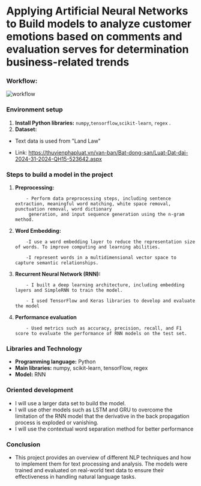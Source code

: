 # Applying Artificial Neural Networks to Build models to analyze customer emotions based on comments and evaluation serves for determination business-related trends
### Workflow: 
![workflow](https://github.com/AhnTus/Text-generation/assets/116616796/a5a50f45-c77a-4167-9977-de236263cd8e)
### Environment setup
1. **Install Python libraries:** `numpy`,`tensorflow`,`scikit-learn`, `regex` .
2. **Dataset:**
- Text data is used from "Land Law"
  
- Link: https://thuvienphapluat.vn/van-ban/Bat-dong-san/Luat-Dat-dai-2024-31-2024-QH15-523642.aspx

### Steps to build a model in the project
1. **Preprocessing:**
   
           - Perform data preprocessing steps, including sentence extraction, meaningful word matching, white space removal, punctuation removal, word dictionary   
            generation, and input sequence generation using the n-gram method.
   
3. **Word Embedding:**
   
           -I use a word embedding layer to reduce the representation size of words. To improve computing and learning abilities.
   
           -I represent words in a multidimensional vector space to capture semantic relationships.

4. **Recurrent Neural Network (RNN):**
   
           - I built a deep learning architecture, including embedding layers and SimpleRNN to train the model.
   
           - I used TensorFlow and Keras libraries to develop and evaluate the model
   
6. **Performance evaluation**

           - Used metrics such as accuracy, precision, recall, and F1 score to evaluate the performance of RNN models on the test set.

### Libraries and Technology
- **Programming language:** Python
- **Main libraries:** numpy, scikit-learn, tensorFlow, regex 
- **Model:** RNN


### Oriented development
- I will use a larger data set to build the model.
- I will use other models such as LSTM and GRU to overcome the limitation of the RNN model that the derivative in the back propagation process is exploded or vanishing.
- I will use the contextual word separation method for better performance
### Conclusion
  - This project provides an overview of different NLP techniques and how to implement them for text processing and analysis. The models were trained and evaluated on real-world text data to ensure their effectiveness in handling natural language tasks.
